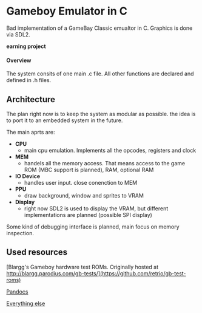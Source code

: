 # Gameboy Emulator in C 

Bad implementation of a GameBay Classic emualtor in C. Graphics is done via SDL2.

**earning project**

#### Overview
The system consits of one main .c file. All other functions are declared and defined in .h files. 


## Architecture

The plan right now is to keep the system as modular as possible. the idea is to port it to an embedded system in the future.

The main aprts are:
* **CPU**
  * main cpu emulation. Implements all the opcodes, registers and clock
* **MEM**
  * handels all the memory access. That means access to the game ROM (MBC support is planned), RAM, optional RAM
* **IO Device**
  * handles user input. close conenction to MEM
* **PPU**
  * draw background, window and sprites to VRAM
* **Display**
  * right now SDL2 is used to display the VRAM, but different implementations are planned (possible SPI display)

Some kind of debugging interface is planned, main focus on memory inspection.

## Used resources

[Blargg's Gameboy hardware test ROMs. Originally hosted at http://blargg.parodius.com/gb-tests/](https://github.com/retrio/gb-test-roms)

[Pandocs](https://gbdev.io/pandocs/)

[Everything else](https://github.com/gbdev/awesome-gbdev)

  



